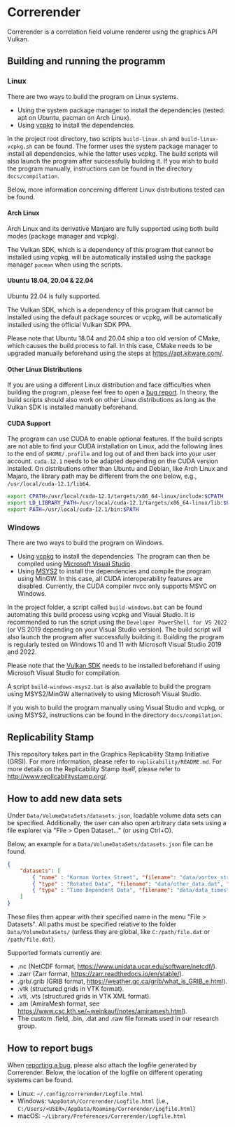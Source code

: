 # Correrender

Correrender is a correlation field volume renderer using the graphics API Vulkan.


## Building and running the programm

### Linux

There are two ways to build the program on Linux systems.
- Using the system package manager to install the dependencies (tested: apt on Ubuntu, pacman on Arch Linux).
- Using [vcpkg](https://github.com/microsoft/vcpkg) to install the dependencies.

In the project root directory, two scripts `build-linux.sh` and `build-linux-vcpkg.sh` can be found. The former uses the
system package manager to install all dependencies, while the latter uses vcpkg. The build scripts will also launch the
program after successfully building it. If you wish to build the program manually, instructions can be found in the
directory `docs/compilation`.

Below, more information concerning different Linux distributions tested can be found.

#### Arch Linux

Arch Linux and its derivative Manjaro are fully supported using both build modes (package manager and vcpkg).

The Vulkan SDK, which is a dependency of this program that cannot be installed using vcpkg, will be automatically
installed using the package manager `pacman` when using the scripts.

#### Ubuntu 18.04, 20.04 & 22.04

Ubuntu 22.04 is fully supported.

The Vulkan SDK, which is a dependency of this program that cannot be installed using the default package sources or
vcpkg, will be automatically installed using the official Vulkan SDK PPA.

Please note that Ubuntu 18.04 and 20.04 ship a too old version of CMake, which causes the build process to fail.
In this case, CMake needs to be upgraded manually beforehand using the steps at https://apt.kitware.com/.

#### Other Linux Distributions

If you are using a different Linux distribution and face difficulties when building the program, please feel free to
open a [bug report](https://github.com/chrismile/Correrender/issues). In theory, the build scripts should also work on other
Linux distributions as long as the Vulkan SDK is installed manually beforehand.

#### CUDA Support

The program can use CUDA to enable optional features. If the build scripts are not able to find your CUDA installation
on Linux, add the following lines to the end of `$HOME/.profile` and log out of and then back into your user account.
`cuda-12.1` needs to be adapted depending on the CUDA version installed. On distributions other than Ubuntu and Debian,
like Arch Linux and Majaro, the library path may be different from the one below, e.g., `/usr/local/cuda-12.1/lib64`.

```sh
export CPATH=/usr/local/cuda-12.1/targets/x86_64-linux/include:$CPATH
export LD_LIBRARY_PATH=/usr/local/cuda-12.1/targets/x86_64-linux/lib:$LD_LIBRARY_PATH
export PATH=/usr/local/cuda-12.1/bin:$PATH
```


### Windows

There are two ways to build the program on Windows.
- Using [vcpkg](https://github.com/microsoft/vcpkg) to install the dependencies. The program can then be compiled using
  [Microsoft Visual Studio](https://visualstudio.microsoft.com/vs/).
- Using [MSYS2](https://www.msys2.org/) to install the dependencies and compile the program using MinGW. In this case, all CUDA
  interoperability features are disabled. Currently, the CUDA compiler nvcc only supports MSVC on Windows.

In the project folder, a script called `build-windows.bat` can be found automating this build process using vcpkg and
Visual Studio. It is recommended to run the script using the `Developer PowerShell for VS 2022` (or VS 2019 depending on
your Visual Studio version). The build script will also launch the program after successfully building it.
Building the program is regularly tested on Windows 10 and 11 with Microsoft Visual Studio 2019 and 2022.

Please note that the [Vulkan SDK](https://vulkan.lunarg.com/sdk/home#windows) needs to be installed beforehand if using
Microsoft Visual Studio for compilation.

A script `build-windows-msys2.bat` is also available to build the program using MSYS2/MinGW alternatively to using
Microsoft Visual Studio.

If you wish to build the program manually using Visual Studio and vcpkg, or using MSYS2, instructions can be found in
the directory `docs/compilation`.


## Replicability Stamp

This repository takes part in the Graphics Replicability Stamp Initiative (GRSI).
For more information, please refer to `replicability/README.md`.
For more details on the Replicability Stamp itself, please refer to http://www.replicabilitystamp.org/.


## How to add new data sets

Under `Data/VolumeDataSets/datasets.json`, loadable volume data sets can be specified. Additionally, the user can also
open arbitrary data sets using a file explorer via "File > Open Dataset..." (or using Ctrl+O).

Below, an example for a `Data/VolumeDataSets/datasets.json` file can be found.

```json
{
    "datasets": [
        { "name" : "Karman Vortex Street", "filename": "data/vortex_street.nc" },
        { "type" : "Rotated Data", "filename": "data/other_data.dat", "transform": "rotate(270°, 1, 0, 0)" },
        { "type" : "Time Dependent Data", "filename": "data/data_timestep_%04i.dat", "time_indices": "0 2500 10" }
    ]
}
```

These files then appear with their specified name in the menu "File > Datasets". All paths must be specified relative to
the folder `Data/VolumeDataSets/` (unless they are global, like `C:/path/file.dat` or `/path/file.dat`).

Supported formats currently are:
- .nc (NetCDF format, https://www.unidata.ucar.edu/software/netcdf/).
- .zarr (Zarr format, https://zarr.readthedocs.io/en/stable/).
- .grb/.grib (GRIB format, https://weather.gc.ca/grib/what_is_GRIB_e.html).
- .vtk (structured grids in VTK format).
- .vti, .vts (structured grids in VTK XML format).
- .am (AmiraMesh format, see https://www.csc.kth.se/~weinkauf/notes/amiramesh.html).
- The custom .field, .bin, .dat and .raw file formats used in our research group.


## How to report bugs

When [reporting a bug](https://github.com/chrismile/Correrender/issues), please also attach the logfile generated by
Correrender. Below, the location of the logfile on different operating systems can be found.

- Linux: `~/.config/correrender/Logfile.html`
- Windows: `%AppData%/Correrender/Logfile.html` (i.e., `C:/Users/<USER>/AppData/Roaming/Correrender/Logfile.html`)
- macOS: `~/Library/Preferences/Correrender/Logfile.html`
